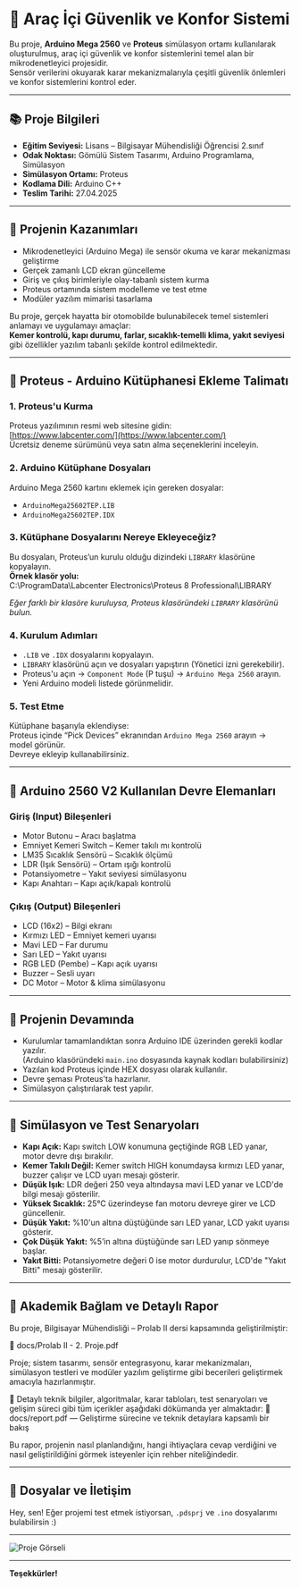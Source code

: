 # 🚗 Araç İçi Güvenlik ve Konfor Sistemi

Bu proje, **Arduino Mega 2560** ve **Proteus** simülasyon ortamı kullanılarak oluşturulmuş, araç içi güvenlik ve konfor sistemlerini temel alan bir mikrodenetleyici projesidir.  
Sensör verilerini okuyarak karar mekanizmalarıyla çeşitli güvenlik önlemleri ve konfor sistemlerini kontrol eder.

---

## 📚 Proje Bilgileri

- **Eğitim Seviyesi:** Lisans – Bilgisayar Mühendisliği Öğrencisi 2.sınıf
- **Odak Noktası:** Gömülü Sistem Tasarımı, Arduino Programlama, Simülasyon  
- **Simülasyon Ortamı:** Proteus  
- **Kodlama Dili:** Arduino C++  
- **Teslim Tarihi:** 27.04.2025

---

## 🧭 Projenin Kazanımları

- Mikrodenetleyici (Arduino Mega) ile sensör okuma ve karar mekanizması geliştirme  
- Gerçek zamanlı LCD ekran güncelleme  
- Giriş ve çıkış birimleriyle olay-tabanlı sistem kurma  
- Proteus ortamında sistem modelleme ve test etme  
- Modüler yazılım mimarisi tasarlama  

Bu proje, gerçek hayatta bir otomobilde bulunabilecek temel sistemleri anlamayı ve uygulamayı amaçlar:  
**Kemer kontrolü, kapı durumu, farlar, sıcaklık-temelli klima, yakıt seviyesi** gibi özellikler yazılım tabanlı şekilde kontrol edilmektedir.

---

## 🔧 Proteus - Arduino Kütüphanesi Ekleme Talimatı

### 1. Proteus'u Kurma  
Proteus yazılımının resmi web sitesine gidin:  
[https://www.labcenter.com/](https://www.labcenter.com/)  
Ücretsiz deneme sürümünü veya satın alma seçeneklerini inceleyin.

### 2. Arduino Kütüphane Dosyaları  
Arduino Mega 2560 kartını eklemek için gereken dosyalar:  
- `ArduinoMega25602TEP.LIB`  
- `ArduinoMega25602TEP.IDX`

### 3. Kütüphane Dosyalarını Nereye Ekleyeceğiz?  
Bu dosyaları, Proteus’un kurulu olduğu dizindeki `LIBRARY` klasörüne kopyalayın.  
**Örnek klasör yolu:**  
C:\ProgramData\Labcenter Electronics\Proteus 8 Professional\LIBRARY

*Eğer farklı bir klasöre kuruluysa, Proteus klasöründeki `LIBRARY` klasörünü bulun.*

### 4. Kurulum Adımları  
- `.LIB` ve `.IDX` dosyalarını kopyalayın.  
- `LIBRARY` klasörünü açın ve dosyaları yapıştırın (Yönetici izni gerekebilir).  
- Proteus'u açın → `Component Mode` (P tuşu) → `Arduino Mega 2560` arayın.  
- Yeni Arduino modeli listede görünmelidir.

### 5. Test Etme  
Kütüphane başarıyla eklendiyse:  
Proteus içinde “Pick Devices” ekranından `Arduino Mega 2560` arayın → model görünür.  
Devreye ekleyip kullanabilirsiniz.

---

## 🔩 Arduino 2560 V2 Kullanılan Devre Elemanları

### Giriş (Input) Bileşenleri
- Motor Butonu – Aracı başlatma  
- Emniyet Kemeri Switch – Kemer takılı mı kontrolü  
- LM35 Sıcaklık Sensörü – Sıcaklık ölçümü  
- LDR (Işık Sensörü) – Ortam ışığı kontrolü  
- Potansiyometre – Yakıt seviyesi simülasyonu  
- Kapı Anahtarı – Kapı açık/kapalı kontrolü  

### Çıkış (Output) Bileşenleri
- LCD (16x2) – Bilgi ekranı  
- Kırmızı LED – Emniyet kemeri uyarısı  
- Mavi LED – Far durumu  
- Sarı LED – Yakıt uyarısı  
- RGB LED (Pembe) – Kapı açık uyarısı  
- Buzzer – Sesli uyarı  
- DC Motor – Motor & klima simülasyonu  

---

## 🔄 Projenin Devamında

- Kurulumlar tamamlandıktan sonra Arduino IDE üzerinden gerekli kodlar yazılır.  
  (Arduino klasöründeki `main.ino` dosyasında kaynak kodları bulabilirsiniz)  
- Yazılan kod Proteus içinde HEX dosyası olarak kullanılır.  
- Devre şeması Proteus'ta hazırlanır.  
- Simülasyon çalıştırılarak test yapılır.

---

## 🧪 Simülasyon ve Test Senaryoları

- **Kapı Açık:** Kapı switch LOW konumuna geçtiğinde RGB LED yanar, motor devre dışı bırakılır.  
- **Kemer Takılı Değil:** Kemer switch HIGH konumdaysa kırmızı LED yanar, buzzer çalışır ve LCD uyarı mesajı gösterir.  
- **Düşük Işık:** LDR değeri 250 veya altındaysa mavi LED yanar ve LCD'de bilgi mesajı gösterilir.  
- **Yüksek Sıcaklık:** 25°C üzerindeyse fan motoru devreye girer ve LCD güncellenir.  
- **Düşük Yakıt:** %10'un altına düştüğünde sarı LED yanar, LCD yakıt uyarısı gösterir.  
- **Çok Düşük Yakıt:** %5’in altına düştüğünde sarı LED yanıp sönmeye başlar.  
- **Yakıt Bitti:** Potansiyometre değeri 0 ise motor durdurulur, LCD'de "Yakıt Bitti" mesajı gösterilir.

---

## 📄 Akademik Bağlam ve Detaylı Rapor

Bu proje, Bilgisayar Mühendisliği – Prolab II dersi kapsamında geliştirilmiştir:

📁 docs/Prolab II - 2. Proje.pdf 

Proje; sistem tasarımı, sensör entegrasyonu, karar mekanizmaları, simülasyon testleri ve modüler yazılım geliştirme gibi becerileri geliştirmek amacıyla hazırlanmıştır.

📘 Detaylı teknik bilgiler, algoritmalar, karar tabloları, test senaryoları ve gelişim süreci gibi tüm içerikler aşağıdaki dökümanda yer almaktadır:
📁 docs/report.pdf — Geliştirme sürecine ve teknik detaylara kapsamlı bir bakış

Bu rapor, projenin nasıl planlandığını, hangi ihtiyaçlara cevap verdiğini ve nasıl geliştirildiğini görmek isteyenler için rehber niteliğindedir.

---

## 📂 Dosyalar ve İletişim

Hey, sen! Eğer projemi test etmek istiyorsan, `.pdsprj` ve `.ino` dosyalarımı bulabilirsin :)

---

![Proje Görseli](https://github.com/user-attachments/assets/dfcd8264-e4ef-4c02-a378-7f239c76e898)

---

**Teşekkürler!**


